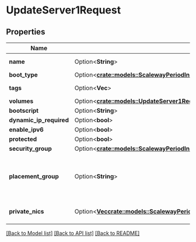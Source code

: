 # UpdateServer1Request

## Properties

Name | Type | Description | Notes
------------ | ------------- | ------------- | -------------
**name** | Option<**String**> | Name of the server | [optional]
**boot_type** | Option<[**crate::models::ScalewayPeriodInstancePeriodV1PeriodBootType**](scaleway.instance.v1.BootType.md)> |  | [optional]
**tags** | Option<**Vec<String>**> | Tags of the server | [optional]
**volumes** | Option<[**crate::models::UpdateServer1RequestVolumes**](UpdateServer1_request_volumes.md)> |  | [optional]
**bootscript** | Option<**String**> |  | [optional]
**dynamic_ip_required** | Option<**bool**> |  | [optional]
**enable_ipv6** | Option<**bool**> |  | [optional]
**protected** | Option<**bool**> |  | [optional]
**security_group** | Option<[**crate::models::ScalewayPeriodInstancePeriodV1PeriodSecurityGroupTemplate**](scaleway.instance.v1.SecurityGroupTemplate.md)> |  | [optional]
**placement_group** | Option<**String**> | Placement group ID if server must be part of a placement group | [optional]
**private_nics** | Option<[**Vec<crate::models::ScalewayPeriodInstancePeriodV1PeriodPrivateNic>**](scaleway.instance.v1.PrivateNIC.md)> | The server private NICs | [optional]

[[Back to Model list]](../README.md#documentation-for-models) [[Back to API list]](../README.md#documentation-for-api-endpoints) [[Back to README]](../README.md)


